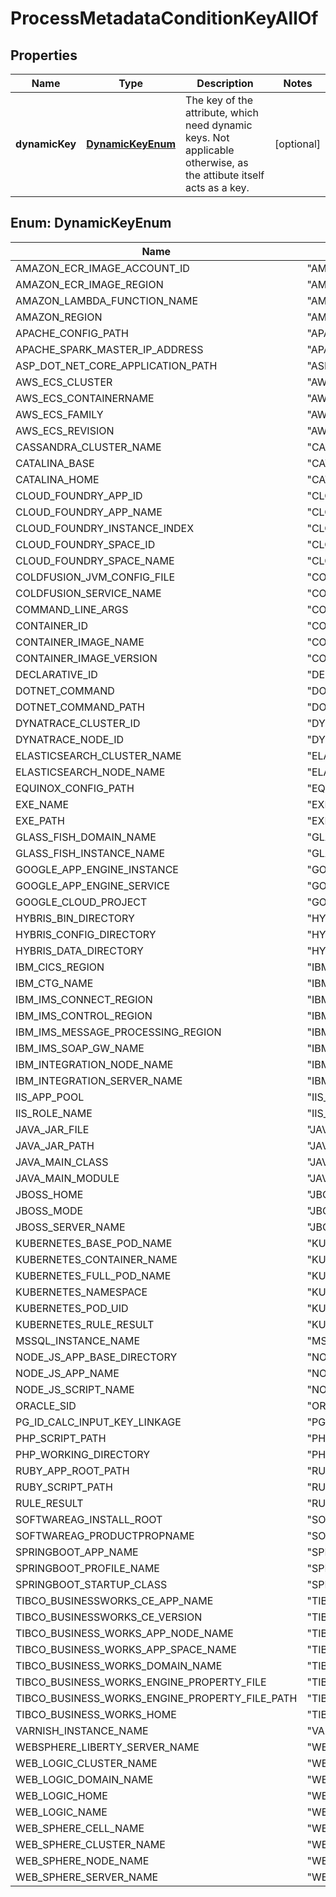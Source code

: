 

# ProcessMetadataConditionKeyAllOf


## Properties

| Name | Type | Description | Notes |
|------------ | ------------- | ------------- | -------------|
|**dynamicKey** | [**DynamicKeyEnum**](#DynamicKeyEnum) | The key of the attribute, which need dynamic keys.   Not applicable otherwise, as the attibute itself acts as a key. |  [optional] |



## Enum: DynamicKeyEnum

| Name | Value |
|---- | -----|
| AMAZON_ECR_IMAGE_ACCOUNT_ID | &quot;AMAZON_ECR_IMAGE_ACCOUNT_ID&quot; |
| AMAZON_ECR_IMAGE_REGION | &quot;AMAZON_ECR_IMAGE_REGION&quot; |
| AMAZON_LAMBDA_FUNCTION_NAME | &quot;AMAZON_LAMBDA_FUNCTION_NAME&quot; |
| AMAZON_REGION | &quot;AMAZON_REGION&quot; |
| APACHE_CONFIG_PATH | &quot;APACHE_CONFIG_PATH&quot; |
| APACHE_SPARK_MASTER_IP_ADDRESS | &quot;APACHE_SPARK_MASTER_IP_ADDRESS&quot; |
| ASP_DOT_NET_CORE_APPLICATION_PATH | &quot;ASP_DOT_NET_CORE_APPLICATION_PATH&quot; |
| AWS_ECS_CLUSTER | &quot;AWS_ECS_CLUSTER&quot; |
| AWS_ECS_CONTAINERNAME | &quot;AWS_ECS_CONTAINERNAME&quot; |
| AWS_ECS_FAMILY | &quot;AWS_ECS_FAMILY&quot; |
| AWS_ECS_REVISION | &quot;AWS_ECS_REVISION&quot; |
| CASSANDRA_CLUSTER_NAME | &quot;CASSANDRA_CLUSTER_NAME&quot; |
| CATALINA_BASE | &quot;CATALINA_BASE&quot; |
| CATALINA_HOME | &quot;CATALINA_HOME&quot; |
| CLOUD_FOUNDRY_APP_ID | &quot;CLOUD_FOUNDRY_APP_ID&quot; |
| CLOUD_FOUNDRY_APP_NAME | &quot;CLOUD_FOUNDRY_APP_NAME&quot; |
| CLOUD_FOUNDRY_INSTANCE_INDEX | &quot;CLOUD_FOUNDRY_INSTANCE_INDEX&quot; |
| CLOUD_FOUNDRY_SPACE_ID | &quot;CLOUD_FOUNDRY_SPACE_ID&quot; |
| CLOUD_FOUNDRY_SPACE_NAME | &quot;CLOUD_FOUNDRY_SPACE_NAME&quot; |
| COLDFUSION_JVM_CONFIG_FILE | &quot;COLDFUSION_JVM_CONFIG_FILE&quot; |
| COLDFUSION_SERVICE_NAME | &quot;COLDFUSION_SERVICE_NAME&quot; |
| COMMAND_LINE_ARGS | &quot;COMMAND_LINE_ARGS&quot; |
| CONTAINER_ID | &quot;CONTAINER_ID&quot; |
| CONTAINER_IMAGE_NAME | &quot;CONTAINER_IMAGE_NAME&quot; |
| CONTAINER_IMAGE_VERSION | &quot;CONTAINER_IMAGE_VERSION&quot; |
| DECLARATIVE_ID | &quot;DECLARATIVE_ID&quot; |
| DOTNET_COMMAND | &quot;DOTNET_COMMAND&quot; |
| DOTNET_COMMAND_PATH | &quot;DOTNET_COMMAND_PATH&quot; |
| DYNATRACE_CLUSTER_ID | &quot;DYNATRACE_CLUSTER_ID&quot; |
| DYNATRACE_NODE_ID | &quot;DYNATRACE_NODE_ID&quot; |
| ELASTICSEARCH_CLUSTER_NAME | &quot;ELASTICSEARCH_CLUSTER_NAME&quot; |
| ELASTICSEARCH_NODE_NAME | &quot;ELASTICSEARCH_NODE_NAME&quot; |
| EQUINOX_CONFIG_PATH | &quot;EQUINOX_CONFIG_PATH&quot; |
| EXE_NAME | &quot;EXE_NAME&quot; |
| EXE_PATH | &quot;EXE_PATH&quot; |
| GLASS_FISH_DOMAIN_NAME | &quot;GLASS_FISH_DOMAIN_NAME&quot; |
| GLASS_FISH_INSTANCE_NAME | &quot;GLASS_FISH_INSTANCE_NAME&quot; |
| GOOGLE_APP_ENGINE_INSTANCE | &quot;GOOGLE_APP_ENGINE_INSTANCE&quot; |
| GOOGLE_APP_ENGINE_SERVICE | &quot;GOOGLE_APP_ENGINE_SERVICE&quot; |
| GOOGLE_CLOUD_PROJECT | &quot;GOOGLE_CLOUD_PROJECT&quot; |
| HYBRIS_BIN_DIRECTORY | &quot;HYBRIS_BIN_DIRECTORY&quot; |
| HYBRIS_CONFIG_DIRECTORY | &quot;HYBRIS_CONFIG_DIRECTORY&quot; |
| HYBRIS_DATA_DIRECTORY | &quot;HYBRIS_DATA_DIRECTORY&quot; |
| IBM_CICS_REGION | &quot;IBM_CICS_REGION&quot; |
| IBM_CTG_NAME | &quot;IBM_CTG_NAME&quot; |
| IBM_IMS_CONNECT_REGION | &quot;IBM_IMS_CONNECT_REGION&quot; |
| IBM_IMS_CONTROL_REGION | &quot;IBM_IMS_CONTROL_REGION&quot; |
| IBM_IMS_MESSAGE_PROCESSING_REGION | &quot;IBM_IMS_MESSAGE_PROCESSING_REGION&quot; |
| IBM_IMS_SOAP_GW_NAME | &quot;IBM_IMS_SOAP_GW_NAME&quot; |
| IBM_INTEGRATION_NODE_NAME | &quot;IBM_INTEGRATION_NODE_NAME&quot; |
| IBM_INTEGRATION_SERVER_NAME | &quot;IBM_INTEGRATION_SERVER_NAME&quot; |
| IIS_APP_POOL | &quot;IIS_APP_POOL&quot; |
| IIS_ROLE_NAME | &quot;IIS_ROLE_NAME&quot; |
| JAVA_JAR_FILE | &quot;JAVA_JAR_FILE&quot; |
| JAVA_JAR_PATH | &quot;JAVA_JAR_PATH&quot; |
| JAVA_MAIN_CLASS | &quot;JAVA_MAIN_CLASS&quot; |
| JAVA_MAIN_MODULE | &quot;JAVA_MAIN_MODULE&quot; |
| JBOSS_HOME | &quot;JBOSS_HOME&quot; |
| JBOSS_MODE | &quot;JBOSS_MODE&quot; |
| JBOSS_SERVER_NAME | &quot;JBOSS_SERVER_NAME&quot; |
| KUBERNETES_BASE_POD_NAME | &quot;KUBERNETES_BASE_POD_NAME&quot; |
| KUBERNETES_CONTAINER_NAME | &quot;KUBERNETES_CONTAINER_NAME&quot; |
| KUBERNETES_FULL_POD_NAME | &quot;KUBERNETES_FULL_POD_NAME&quot; |
| KUBERNETES_NAMESPACE | &quot;KUBERNETES_NAMESPACE&quot; |
| KUBERNETES_POD_UID | &quot;KUBERNETES_POD_UID&quot; |
| KUBERNETES_RULE_RESULT | &quot;KUBERNETES_RULE_RESULT&quot; |
| MSSQL_INSTANCE_NAME | &quot;MSSQL_INSTANCE_NAME&quot; |
| NODE_JS_APP_BASE_DIRECTORY | &quot;NODE_JS_APP_BASE_DIRECTORY&quot; |
| NODE_JS_APP_NAME | &quot;NODE_JS_APP_NAME&quot; |
| NODE_JS_SCRIPT_NAME | &quot;NODE_JS_SCRIPT_NAME&quot; |
| ORACLE_SID | &quot;ORACLE_SID&quot; |
| PG_ID_CALC_INPUT_KEY_LINKAGE | &quot;PG_ID_CALC_INPUT_KEY_LINKAGE&quot; |
| PHP_SCRIPT_PATH | &quot;PHP_SCRIPT_PATH&quot; |
| PHP_WORKING_DIRECTORY | &quot;PHP_WORKING_DIRECTORY&quot; |
| RUBY_APP_ROOT_PATH | &quot;RUBY_APP_ROOT_PATH&quot; |
| RUBY_SCRIPT_PATH | &quot;RUBY_SCRIPT_PATH&quot; |
| RULE_RESULT | &quot;RULE_RESULT&quot; |
| SOFTWAREAG_INSTALL_ROOT | &quot;SOFTWAREAG_INSTALL_ROOT&quot; |
| SOFTWAREAG_PRODUCTPROPNAME | &quot;SOFTWAREAG_PRODUCTPROPNAME&quot; |
| SPRINGBOOT_APP_NAME | &quot;SPRINGBOOT_APP_NAME&quot; |
| SPRINGBOOT_PROFILE_NAME | &quot;SPRINGBOOT_PROFILE_NAME&quot; |
| SPRINGBOOT_STARTUP_CLASS | &quot;SPRINGBOOT_STARTUP_CLASS&quot; |
| TIBCO_BUSINESSWORKS_CE_APP_NAME | &quot;TIBCO_BUSINESSWORKS_CE_APP_NAME&quot; |
| TIBCO_BUSINESSWORKS_CE_VERSION | &quot;TIBCO_BUSINESSWORKS_CE_VERSION&quot; |
| TIBCO_BUSINESS_WORKS_APP_NODE_NAME | &quot;TIBCO_BUSINESS_WORKS_APP_NODE_NAME&quot; |
| TIBCO_BUSINESS_WORKS_APP_SPACE_NAME | &quot;TIBCO_BUSINESS_WORKS_APP_SPACE_NAME&quot; |
| TIBCO_BUSINESS_WORKS_DOMAIN_NAME | &quot;TIBCO_BUSINESS_WORKS_DOMAIN_NAME&quot; |
| TIBCO_BUSINESS_WORKS_ENGINE_PROPERTY_FILE | &quot;TIBCO_BUSINESS_WORKS_ENGINE_PROPERTY_FILE&quot; |
| TIBCO_BUSINESS_WORKS_ENGINE_PROPERTY_FILE_PATH | &quot;TIBCO_BUSINESS_WORKS_ENGINE_PROPERTY_FILE_PATH&quot; |
| TIBCO_BUSINESS_WORKS_HOME | &quot;TIBCO_BUSINESS_WORKS_HOME&quot; |
| VARNISH_INSTANCE_NAME | &quot;VARNISH_INSTANCE_NAME&quot; |
| WEBSPHERE_LIBERTY_SERVER_NAME | &quot;WEBSPHERE_LIBERTY_SERVER_NAME&quot; |
| WEB_LOGIC_CLUSTER_NAME | &quot;WEB_LOGIC_CLUSTER_NAME&quot; |
| WEB_LOGIC_DOMAIN_NAME | &quot;WEB_LOGIC_DOMAIN_NAME&quot; |
| WEB_LOGIC_HOME | &quot;WEB_LOGIC_HOME&quot; |
| WEB_LOGIC_NAME | &quot;WEB_LOGIC_NAME&quot; |
| WEB_SPHERE_CELL_NAME | &quot;WEB_SPHERE_CELL_NAME&quot; |
| WEB_SPHERE_CLUSTER_NAME | &quot;WEB_SPHERE_CLUSTER_NAME&quot; |
| WEB_SPHERE_NODE_NAME | &quot;WEB_SPHERE_NODE_NAME&quot; |
| WEB_SPHERE_SERVER_NAME | &quot;WEB_SPHERE_SERVER_NAME&quot; |



